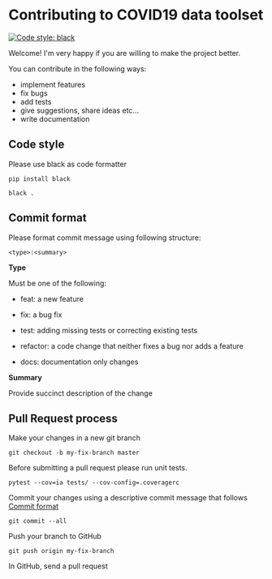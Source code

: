 # Contributing to COVID19 data toolset

[![Code style: black](https://img.shields.io/badge/code%20style-black-000000.svg)](https://github.com/python/black)

Welcome! I'm very happy if you are willing to make the project better.

You can contribute in the following ways:

* implement features
* fix bugs
* add tests
* give suggestions, share ideas etc...
* write documentation

## <a name="codestyle"></a> Code style

Please use black as code formatter

`pip install black`

`black .`

## <a name="commit"></a> Commit format

Please format commit message using following structure:

`<type>:<summary>`

**Type**

Must be one of the following:

* feat: a new feature

* fix: a bug fix

* test: adding missing tests or correcting existing tests

* refactor: a code change that neither fixes a bug nor adds a feature

* docs: documentation only changes

**Summary**

Provide succinct description of the change

## Pull Request process

Make your changes in a new git branch

`git checkout -b my-fix-branch master`

Before submitting a pull request please run unit tests.

`pytest --cov=ia tests/ --cov-config=.coveragerc`

Commit your changes using a descriptive commit message that follows [Commit format](#commit)

`git commit --all`

Push your branch to GitHub

`git push origin my-fix-branch`

In GitHub, send a pull request
